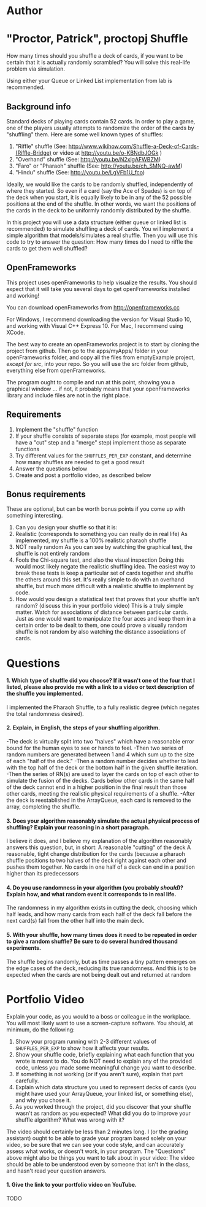 Author
==========
"Proctor, Patrick", proctopj
Shuffle
=======

How many times should you shuffle a deck of cards, if you want to be certain that it is actually randomly scrambled? You will solve this real-life problem via simulation. 

Using either your Queue or Linked List implementation from lab is recommended.

Background info
---------------

Standard decks of playing cards contain 52 cards. In order to play a game, one of the players usually attempts to randomize the order of the cards by "shuffling" them. Here are some well known types of shuffles:

1. "Riffle" shuffle (See: http://www.wikihow.com/Shuffle-a-Deck-of-Cards-(Riffle-Bridge) or video at http://youtu.be/o-KBNdbJOGk )
2. "Overhand" shuffle (See: http://youtu.be/N2xlgAFWBZM)
3. "Faro" or "Pharaoh" shuffle (See: http://youtu.be/ch_SMNQ-awM)
4. "Hindu" shuffle (See: http://youtu.be/LgVFb1U_fco)

Ideally, we would like the cards to be randomly shuffled, independently of where they started. So even if a card (say the Ace of Spades) is on top of the deck when you start, it is equally likely to be in any of the 52 possible positions at the end of the shuffle. In other words, we want the positions of the cards in the deck to be uniformly randomly distributed by the shuffle.

In this project you will use a data structure (either queue or linked list is recommended) to simulate shuffling a deck of cards. You will implement a simple algorithm that models/simulates a real shuffle. Then you will use this code to try to answer the question: How many times do I need to riffle the cards to get them well shuffled?

OpenFrameworks
--------------

This project uses openFrameworks to help visualize the results. You should expect that it will take you several days to get openFrameworks installed and working!

You can download openFrameworks from http://openframeworks.cc

For Windows, I recommend downloading the version for Visual Studio 10, and working with Visual C++ Express 10. For Mac, I recommend using XCode.

The best way to create an openFrameworks project is to start by cloning the project from github. Then go to the apps/myApps/ folder in your openFrameworks folder, and copy all the files from emptyExample project, *except for src*, into your repo. So you will use the src folder from github, everything else from openFrameworks.

The program ought to compile and run at this point, showing you a graphical window ... if not, it probably means that your openFrameworks library and include files are not in the right place. 

Requirements
------------

1. Implement the "shuffle" function
2. If your shuffle consists of separate steps (for example, most people will have a "cut" step and a "merge" step) implement those as separate functions
3. Try different values for the `SHUFFLES_PER_EXP` constant, and determine how many shuffles are needed to get a good result
4. Answer the questions below
5. Create and post a portfolio video, as described below

Bonus requirements
--------
These are optional, but can be worth bonus points if you come up with something interesting.

1. Can you design your shuffle so that it is:
 1. Realistic (corresponds to something you can really do in real life)
	As implemented, my shuffle is a 100% realistic pharaoh shuffle
 2. NOT really random
	As you can see by watching the graphical test, the shuffle is not entirely random
 3. Fools the Chi-square test, and also the visual inspection
	Doing this would most likely negate the realistic shuffling idea. The easiest way to break these tests is keep a particular set of cards
	together and shuffle the others around this set. It's really simple to do with an overhand shuffle, but much more difficult with a realistic shuffle
	to implement by code.
2. How would you design a statistical test that proves that your shuffle isn't random? (discuss this in your portfolio video)
	This is a truly simple matter. Watch for associations of distance between particular cards. Just as one would want to manipulate
	the four aces and keep them in a certain order to be dealt to them, one could prove a visually random shuffle is not random by also
	watching the distance associations of cards.

Questions
=========

#### 1. Which type of shuffle did you choose? If it wasn't one of the four that I listed, please also provide me with a link to a video or text description of the shuffle you implemented.

I implemented the Pharaoh Shuffle, to a fully realistic degree (which negates the total randomness desired).

#### 2. Explain, in English, the steps of your shuffling algorithm.

-The deck is virtually split into two "halves" which have a reasonable error bound for the human eyes to see or hands to feel.
-Then two series of random numbers are generated between 1 and 4 which sum up to the size of each "half of the deck."
-Then a random number decides whether to lead with the top half of the deck or the bottom half in the given shuffle iteration.
-Then the series of RN(s) are used to layer the cards on top of each other to simulate the fusion of the decks. Cards below other cards in the same half
of the deck cannot end in a higher position in the final result than those other cards, meeting the realistic physical requirements of a shuffle.
-After the deck is reestablished in the ArrayQueue, each card is removed to the array, completing the shuffle.

#### 3. Does your algorithm reasonably simulate the actual physical process of shuffling? Explain your reasoning in a short paragraph.

I believe it does, and I believe my explanation of the algorithm reasonably answers this question, but, in short:
A reasonable "cutting" of the deck
A reasonable, tight change distribution for the cards (because a pharaoh shuffle positions to two halves of the deck right against each other and pushes them together.
No cards in one half of a deck can end in a position higher than its predecessors

#### 4. Do you use randomness in your algorithm (you probably *should*)? Explain how, and what random event it corresponds to in real life.

The randomness in my algorithm exists in cutting the deck, choosing which half leads, and how many cards from each half of the deck fall before the next card(s)
fall from the other half into the main deck.

#### 5. With your shuffle, how many times does it need to be repeated in order to give a random shuffle? Be sure to do several hundred thousand experiments.

The shuffle begins randomly, but as time passes a tiny pattern emerges on the edge cases of the deck, reducing its true randomness. And this is to be expected
when the cards are not being dealt out and returned at random

Portfolio Video
=========

Explain your code, as you would to a boss or colleague in the workplace. You will most likely want to use a screen-capture software. You should, at minimum, do the following:

1. Show your program running with 2-3 different values of `SHUFFLES_PER_EXP` to show how it affects your results.
2. Show your shuffle code, briefly explaining what each function that you wrote is meant to do. You do NOT need to explain any of the provided code, unless you made some meaningful change you want to describe.
3. If something is not working (or if you aren't sure), explain that part carefully.
4. Explain which data structure you used to represent decks of cards (you might have used your ArrayQueue, your linked list, or something else), and why you chose it.
5. As you worked through the project, did you discover that your shuffle wasn't as random as you expected? What did you do to improve your shuffle algorithm? What was wrong with it?

The video should certainly be less than 2 minutes long. I (or the grading assistant) ought to be able to grade your program based solely on your video, so be sure that we can see your code style, and can accurately assess what works, or doesn't work, in your program. The "Questions" above might also be things you want to talk about in your video: The video should be able to be understood even by someone that isn't in the class, and hasn't read your question answers.

#### 1. Give the link to your portfolio video on YouTube.

TODO
